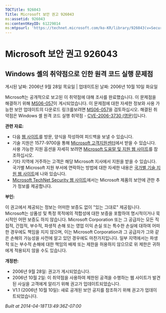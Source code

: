 ```yaml
---
TOCTitle: 926043
Title: Microsoft 보안 권고 926043
ms:assetid: 926043
ms:contentKeyID: 61229814
ms:mtpsurl: 'https://technet.microsoft.com/ko-KR/library/926043(v=Security.10)'
---
```




Microsoft 보안 권고 926043
==========================

Windows 셸의 취약점으로 인한 원격 코드 실행 문제점
--------------------------------------------------

게시된 날짜: 2006년 9월 28일 목요일 | 업데이트된 날짜: 2006년 10월 10일 화요일

Microsoft는 공개적으로 보고된 이 취약점에 대해 조사를 완료했습니다. 이 문제점을 해결하기 위해 [MS06-057](http://technet.microsoft.com/security/bulletin/ms06-057)이 게시되었습니다. 이 문제점에 대한 자세한 정보와 사용 가능한 보안 업데이트의 다운로드 링크를보려면 [MS06-057](http://technet.microsoft.com/security/bulletin/ms06-057)을 검토하십시오. 해결된 취약점은 Windows 셸 원격 코드 실행 취약점 - [CVE-2006-3730 (영문)](http://www.cve.mitre.org/cgi-bin/cvename.cgi?name=cve-2006-3730)입니다.

**관련 자료:**

-   다음 [웹 사이트](https://support.microsoft.com/common/survey.aspx?scid=sw;en;1257&amp;showpage=1&amp;ws=technet&amp;sd=tech)를 방문, 양식을 작성하여 피드백을 보낼 수 있습니다.
-   기술 지원은 1577-9700을 통해 [Microsoft 고객지원센터](http://go.microsoft.com/fwlink/?linkid=21131)에서 받을 수 있습니다. 사용 가능한 지원 옵션을 자세히 보려면 [Microsoft 도움말 및 지원 웹 사이트](http://support.microsoft.com/)를 참조하십시오.
-   기타 지역에 거주하는 고객은 해당 Microsoft 지사에서 지원을 받을 수 있습니다. 국가별 Microsoft 지원 부서에 연락하는 방법에 대한 자세한 내용은 [국가별 기술 지원 웹 사이트](http://go.microsoft.com/fwlink/?linkid=21155)에 나와 있습니다.
-   [Microsoft TechNet Security 웹 사이트](http://www.microsoft.com/korea/technet/security/)에서는 Microsoft 제품의 보안에 관한 추가 정보를 제공합니다.

**부인:**

이 권고에서 제공되는 정보는 어떠한 보증도 없이 "있는 그대로" 제공됩니다. Microsoft는 상품성 및 특정 목적에의 적합성에 대한 보증을 포함하여 명시적이거나 묵시적인 어떤 보증도 하지 않습니다. Microsoft Corporation 또는 그 공급자는 모든 직접적, 간접적, 부수적, 파생적 손해 또는 영업 이익 손실 또는 특수한 손실에 대하여 어떠한 경우에도 책임을 지지 않으며, 이는 Microsoft Corporation과 그 공급자가 그와 같은 손해의 가능성을 사전에 알고 있던 경우에도 마찬가지입니다. 일부 지역에서는 파생적 또는 부수적 손해에 대한 책임의 배제 또는 제한을 허용하지 않으므로 위 제한은 귀하에게 적용되지 않을 수도 있습니다.

**개정판:**

-   2006년 9월 28일: 권고가 게시되었습니다.
-   2006년 10월 2일: 이 취약점을 사용하여 제한된 공격을 수행하는 웹 사이트가 발견된 사실을 고객에게 알리기 위해 권고가 업데이트되었습니다.
-   V1.1 (2006년 10월 10일): 새로 공개된 보안 공지를 참조하기 위해 권고가 업데이트되었습니다.

*Built at 2014-04-18T13:49:36Z-07:00*
